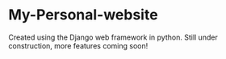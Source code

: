# My-Personal-website 

Created using the Django web framework in python.
Still under construction, more features coming soon!
